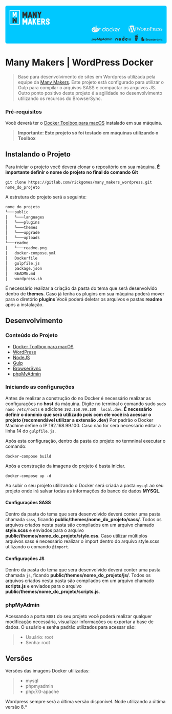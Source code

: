 
![Docker](./readme/readme.png)

# Many Makers | WordPress Docker
> Base para desenvolvimento de sites em Wordpress utilizada pela equipe da [Many Makers](http://manymakers.digital). 
> Este projeto está configurado para utilizar o Gulp para compilar o arquivos SASS e compactar os arquivos JS.
> Outro ponto positivo deste projeto é a agilidade no desenvolvimento utilizando os recursos do BrowserSync.

### Pré-requisitos
Você deverá ter o [Docker Toolbox para macOS](https://docs.docker.com/toolbox/toolbox_install_mac) instalado em sua máquina.

> **Importante: Este projeto só foi testado em máquinas utilizando o Toolbox**

## Instalando o Projeto
Para iniciar o projeto você deverá clonar o repositório em sua máquina.
**É importante definir o nome do projeto no final do comando Git**

```shell
git clone https://gitlab.com/rickgomes/many_makers_wordpress.git nome_do_projeto
```
A estrutura do projeto será a seguinte:

```
nome_do_projeto
└───public
│   └───languages
│   └───plugins
│   └───themes
│	└───upgrade
│	└───uploads
└───readme
│   └───readme.png
│   docker-compose.yml
│   Dockerfile
│   gulpfile.js
│   package.json
│   README.md
│   wordpress.sh
```
É necessário realizar a criação da pasta do tema que será desenvolvido dentro de **themes**.
Caso já tenha os plugins em sua máquina poderá mover para o diretório **plugins**
Você poderá deletar os arquivos e pastas **readme** após a instalação.

## Desenvolvimento
### Conteúdo do Projeto
- [Docker Toolbox para macOS](https://docs.docker.com/toolbox/toolbox_install_mac)
- [WordPress](https://wordpress.org/)
- [NodeJS](https://nodejs.org/)
- [Gulp](https://gulpjs.com/)
- [BrowserSync](http://browsersync.io)
- [phpMyAdmin](https://www.phpmyadmin.net/)

### Iniciando as configurações
Antes de realizar a construção do no Docker é necessário realizar as configurações no **host** da máquina.
Digite no terminal o comando sudo `sudo nano /etc/hosts` e adicione `192.168.99.100  local.dev`.
**É necessário definir o domínio que será utilizado pois com ele você irá acessar o projeto (recomendável utilizar a extensão .dev)**
Por padrão o Docker Machine define o IP 192.168.99.100. Caso não for será necessário editar a linha 14 do `gulpfile.js`.

Após esta configuração, dentro da pasta do projeto no termninal executar o comando:

```
docker-compose build
```

Após a construção da imagens do projeto é basta iniciar.

```
docker-compose up -d
```
Ao subir o seu projeto utilizando o Docker será criada a pasta `mysql` ao seu projeto onde irá salvar todas as informações do banco de dados **MYSQL**.

#### Configurações SASS
Dentro da pasta do tema que será desenvolvido deverá conter uma pasta chamada `sass`, ficando **public/themes/nome_do_projeto/sass/**.
Todos os arquivos criados nesta pasta são compilados em um arquivo chamado **style.scss** e enviados para o arquivo **public/themes/nome_do_projeto/style.css**.
Caso utilizar múltiplos arquivos sass é necessário realizar o import dentro do arquivo style.scss utilizando o comando `@import`.

#### Configurações JS
Dentro da pasta do tema que será desenvolvido deverá conter uma pasta chamada `js`, ficando **public/themes/nome_do_projeto/js/**.
Todos os arquivos criados nesta pasta são compilados em um arquivo chamado **scripts.js** e enviados para o arquivo **public/themes/nome_do_projeto/scripts.js**.

### phpMyAdmin
Acessando a porta `8081` do seu projeto você poderá realizar qualquer modificação necessária, visualizar informações ou exportar a base de dados.
O usuário e senha padrão utilizados para acessar são:
> - Usuário: root
> - Senha: root

## Versões
Versões das imagens Docker utilizadas:
> - mysql
> - phpmyadmin
> - php:7.0-apache

Wordpress sempre será a última versão disponível.
Node utilizando a última versão 8.*